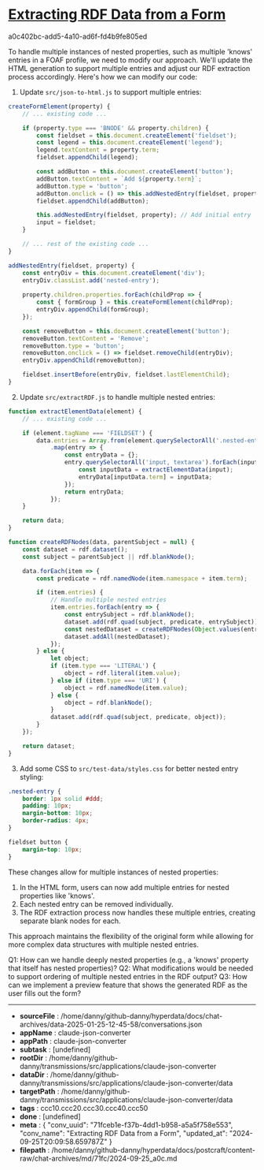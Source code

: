 # [Extracting RDF Data from a Form](https://claude.ai/chat/71fceb1e-f37b-4dd1-b958-a5a5f758e553)

a0c402bc-add5-4a10-ad6f-fd4b9fe805ed

 To handle multiple instances of nested properties, such as multiple 'knows' entries in a FOAF profile, we need to modify our approach. We'll update the HTML generation to support multiple entries and adjust our RDF extraction process accordingly. Here's how we can modify our code:

1. Update `src/json-to-html.js` to support multiple entries:

```javascript
createFormElement(property) {
    // ... existing code ...

    if (property.type === 'BNODE' && property.children) {
        const fieldset = this.document.createElement('fieldset');
        const legend = this.document.createElement('legend');
        legend.textContent = property.term;
        fieldset.appendChild(legend);

        const addButton = this.document.createElement('button');
        addButton.textContent = `Add ${property.term}`;
        addButton.type = 'button';
        addButton.onclick = () => this.addNestedEntry(fieldset, property);
        fieldset.appendChild(addButton);

        this.addNestedEntry(fieldset, property); // Add initial entry
        input = fieldset;
    }

    // ... rest of the existing code ...
}

addNestedEntry(fieldset, property) {
    const entryDiv = this.document.createElement('div');
    entryDiv.classList.add('nested-entry');
    
    property.children.properties.forEach(childProp => {
        const { formGroup } = this.createFormElement(childProp);
        entryDiv.appendChild(formGroup);
    });

    const removeButton = this.document.createElement('button');
    removeButton.textContent = 'Remove';
    removeButton.type = 'button';
    removeButton.onclick = () => fieldset.removeChild(entryDiv);
    entryDiv.appendChild(removeButton);

    fieldset.insertBefore(entryDiv, fieldset.lastElementChild);
}
```

2. Update `src/extractRDF.js` to handle multiple nested entries:

```javascript
function extractElementData(element) {
    // ... existing code ...

    if (element.tagName === 'FIELDSET') {
        data.entries = Array.from(element.querySelectorAll('.nested-entry'))
            .map(entry => {
                const entryData = {};
                entry.querySelectorAll('input, textarea').forEach(input => {
                    const inputData = extractElementData(input);
                    entryData[inputData.term] = inputData;
                });
                return entryData;
            });
    }

    return data;
}

function createRDFNodes(data, parentSubject = null) {
    const dataset = rdf.dataset();
    const subject = parentSubject || rdf.blankNode();

    data.forEach(item => {
        const predicate = rdf.namedNode(item.namespace + item.term);

        if (item.entries) {
            // Handle multiple nested entries
            item.entries.forEach(entry => {
                const entrySubject = rdf.blankNode();
                dataset.add(rdf.quad(subject, predicate, entrySubject));
                const nestedDataset = createRDFNodes(Object.values(entry), entrySubject);
                dataset.addAll(nestedDataset);
            });
        } else {
            let object;
            if (item.type === 'LITERAL') {
                object = rdf.literal(item.value);
            } else if (item.type === 'URI') {
                object = rdf.namedNode(item.value);
            } else {
                object = rdf.blankNode();
            }
            dataset.add(rdf.quad(subject, predicate, object));
        }
    });

    return dataset;
}
```

3. Add some CSS to `src/test-data/styles.css` for better nested entry styling:

```css
.nested-entry {
    border: 1px solid #ddd;
    padding: 10px;
    margin-bottom: 10px;
    border-radius: 4px;
}

fieldset button {
    margin-top: 10px;
}
```

These changes allow for multiple instances of nested properties:

1. In the HTML form, users can now add multiple entries for nested properties like 'knows'.
2. Each nested entry can be removed individually.
3. The RDF extraction process now handles these multiple entries, creating separate blank nodes for each.

This approach maintains the flexibility of the original form while allowing for more complex data structures with multiple nested entries.

Q1: How can we handle deeply nested properties (e.g., a 'knows' property that itself has nested properties)?
Q2: What modifications would be needed to support ordering of multiple nested entries in the RDF output?
Q3: How can we implement a preview feature that shows the generated RDF as the user fills out the form?

---

* **sourceFile** : /home/danny/github-danny/hyperdata/docs/chat-archives/data-2025-01-25-12-45-58/conversations.json
* **appName** : claude-json-converter
* **appPath** : claude-json-converter
* **subtask** : [undefined]
* **rootDir** : /home/danny/github-danny/transmissions/src/applications/claude-json-converter
* **dataDir** : /home/danny/github-danny/transmissions/src/applications/claude-json-converter/data
* **targetPath** : /home/danny/github-danny/transmissions/src/applications/claude-json-converter/data
* **tags** : ccc10.ccc20.ccc30.ccc40.ccc50
* **done** : [undefined]
* **meta** : {
  "conv_uuid": "71fceb1e-f37b-4dd1-b958-a5a5f758e553",
  "conv_name": "Extracting RDF Data from a Form",
  "updated_at": "2024-09-25T20:09:58.659787Z"
}
* **filepath** : /home/danny/github-danny/hyperdata/docs/postcraft/content-raw/chat-archives/md/71fc/2024-09-25_a0c.md